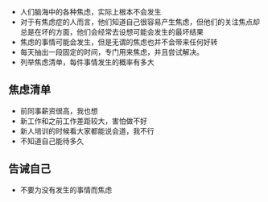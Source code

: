 <!-- ---
title: 【随想】如何处理焦虑
sidebar: 'false'
date: 2021-02-06
tags:
 - 随想
categories:
 - 随想
---

> 最坏的事情往往不会发生 -->
<!-- more -->

- 人们脑海中的各种焦虑，实际上根本不会发生
- 对于有焦虑症的人而言，他们知道自己很容易产生焦虑，但他们的关注焦点却总是在坏的方面，他们会经常去设想可能会发生的最坏结果
- 焦虑的事情可能会发生，但是无谓的焦虑也并不会带来任何好转
- 每天抽出一段固定的时间，专门用来焦虑，并且尝试解决。
- 列举焦虑清单，每件事情发生的概率有多大

## 焦虑清单
- 前同事薪资很高，我也想
- 新工作和之前工作差距较大，害怕做不好
- 新人培训的时候看大家都能说会道，我不行
- 不知道自己能待多久

## 告诫自己
- 不要为没有发生的事情而焦虑